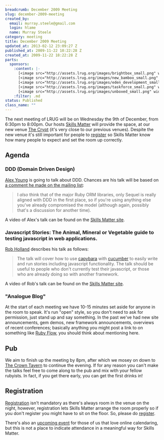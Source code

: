 ```yaml
--- 
breadcrumb: December 2009 Meeting
slug: december-2009-meeting
created_by: 
  email: murray.steele@gmail.com
  login: hlame
  name: Murray Steele
category: meeting
title: December 2009 Meeting
updated_at: 2013-02-12 23:09:27 Z
published_at: 2009-11-22 10:22:28 Z
created_at: 2009-11-22 18:22:28 Z
parts: 
  sponsors: 
    :content: |-
      [<image src="http://assets.lrug.org/images/brightbox_small.png" width="120" height="99" alt="Brightbox" title="Brightbox Logo"/>](http://www.brightbox.co.uk/)
      [<image src="http://assets.lrug.org/images/new_bamboo_small.png" width="120" height="24" alt="New Bamboo" title="New Bamboo Logo"/>](http://newbamboo.co.uk/)
      [<image src="http://assets.lrug.org/images/eden_development_small.png" width="120" height="45" alt="Eden Development" title="Eden Development Logo"/>](http://www.edendevelopment.co.uk/)
      [<image src="http://assets.lrug.org/images/taskforce_small.png" width="120" height="20" alt="Taskforce" title="Taskforce Logo"/>](http://www.taskforce.co.uk/about/)
      [<image src="http://assets.lrug.org/images/unboxed_small.png" width="120" height="58" alt="Unboxed Consulting" title="Unboxed Consulting Logo"/>](http://www.unboxedconsulting.com/)
    :filter: .md
status: Published
class_name: ""
---
```


The next meeting of LRUG will be on Wednesday the 9th of December, from 6:30pm to 8:00pm.  Our hosts [Skills Matter](http://skillsmatter.com/) will provide the space, at our new venue [The Crypt](http://skillsmatter.com/location-details/home/166/26) (it's very close to our previous venues).  Despite the new venue it's still important for people to <a href="#dec09registration">register</a> so Skills Matter know how many people to expect and set the room up correctly.

Agenda
------

### DDD (Domain Driven Design)

[Alex Young](http://blog.blackkettle.org/) is going to talk about DDD.  Chances are his talk will be based on [a comment he made on the mailing list](http://lists.lrug.org/pipermail/chat-lrug.org/2009-November/004312.html):

> I *also* think that of the major Ruby ORM libraries, only Sequel is really 
> aligned with DDD in the first place, so if you're using anything else you've 
> already compromised the model (although again, possibly that's a discussion 
> for another time).

A video of Alex's talk can be found on the [Skills Matter site](http://skillsmatter.com/podcast/ajax-ria/domain-driven-design-1187).

### Javascript Stories: The Animal, Mineral or Vegetable guide to testing javascript in web applications.

[Rob Holland](http://blog.the-it-refinery.co.uk) describes his talk as follows:

> The talk will cover how to use [capybara](http://github.com/jnicklas/capybara) with 
> [cucumber](http://cukes.info/) to easily write and run stories including javascript 
> functionality. The talk should be useful to people who don't currently test their 
> javascript, or those who are already doing so with another framework.

A video of Rob's talk can be found on the [Skills Matter site](http://skillsmatter.com/podcast/ajax-ria/javascript-stories).

### "Analogue Blog"

At the start of each meeting we have 10-15 minutes set aside for anyone in the room to speak.  It's run "open" style, so you don't need to ask for permission, just stand up and say something.  In the past we've had new site announcements, gem demos, new framework announcements, overviews of recent conferences; basically anything you might post a link to on something like [Ruby Flow](http://rubyflow.com), you should think about mentioning here.

Pub
---

We aim to finish up the meeting by 8pm, after which we mosey on down to [The Crown Tavern](http://fancyapint.com/pubs/pub199.html) to continue the evening.  If for any reason you can't make the talks feel free to come along to the pub and mix with your fellow rubyists.  In fact, if you get there early, you can get the first drinks in!

Registration <a name="dec09registration">&nbsp;</a>
---------------------------------------------------

[Registration](http://skillsmatter.com/event/ajax-ria/lrug-dec) isn't mandatory as there's always room in the venue on the night, however, registration lets Skills Matter arrange the room properly so if you don't register you might have to sit on the floor.  So, please do [register](http://skillsmatter.com/event/ajax-ria/lrug-dec).

There's also an [upcoming event](http://upcoming.yahoo.com/event/4880415/) for those of us that love online calendaring, but this is not a place to indicate attendance in a meaningful way for Skills Matter.
